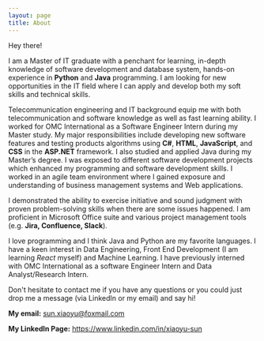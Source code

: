 ```yaml
---
layout: page
title: About
---
```






<p class="message">
  Hey there! 
</p>


I am a Master of IT graduate with a penchant for learning, in-depth knowledge of software development and database system, hands-on experience in **Python** and **Java** programming. I am looking for new opportunities in the IT field where I can apply and develop both my soft skills and technical skills.

Telecommunication engineering and IT background equip me with both telecommunication and software knowledge as well as fast learning ability. I worked for OMC International as a Software Engineer Intern during my Master study. My major responsibilities include developing new software features and testing products algorithms using **C#**, **HTML**, **JavaScript**, and **CSS** in the **ASP.NET** framework. I also studied and applied Java during my Master’s degree. I was exposed to different software development projects which enhanced my programming and software development skills. I worked in an agile team environment where I gained exposure and understanding of business management systems and Web applications.

I demonstrated the ability to exercise initiative and sound judgment with proven problem-solving skills when there are some issues happened. I am proficient in Microsoft Office suite and various project management tools (e.g. **Jira, Confluence, Slack**).

I love programming and I think Java and Python are my favorite languages. I have a keen interest in Data Engineering, Front End Development (I am learning *React* myself) and Machine Learning. I have previously interned with OMC International as a software Engineer Intern and Data Analyst/Research Intern.

Don't hesitate to contact me if you have any questions or you could just drop me a message (via LinkedIn or my email) and say hi!

**My email:** <sun.xiaoyu@foxmail.com>

**My LinkedIn Page:** <https://www.linkedin.com/in/xiaoyu-sun>
